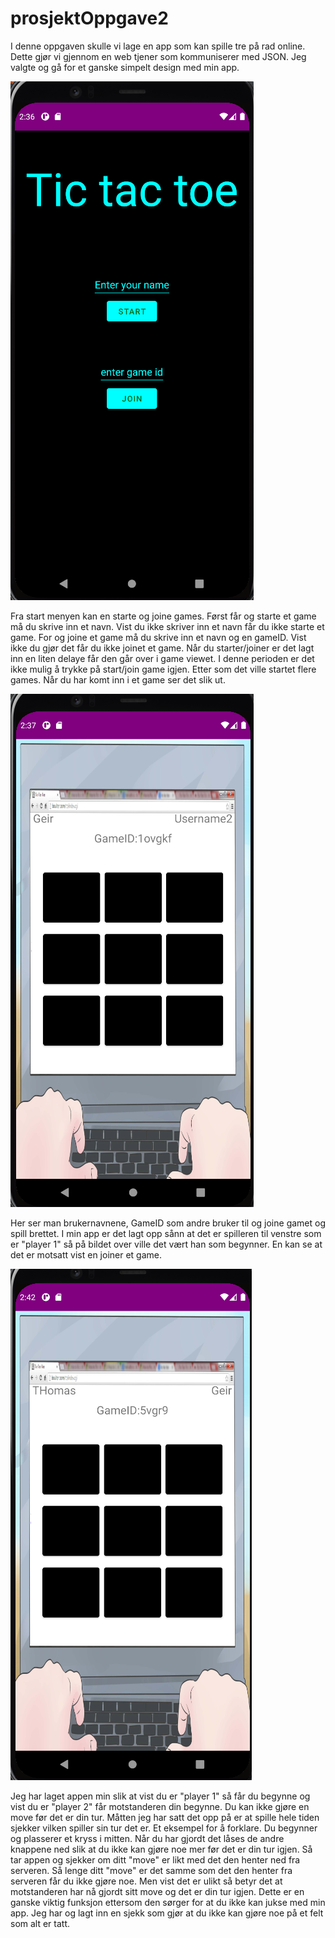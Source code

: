 # prosjektOppgave2

I denne oppgaven skulle vi lage en app som kan spille tre på rad online. Dette gjør vi gjennom en web tjener som kommuniserer med JSON.
Jeg valgte og gå for et ganske simpelt design med min app. 

![Start Meny](https://github.com/AstolfoPOG/prosjektOppgave2/blob/main/bilder/startmeny.PNG)

Fra start menyen kan en starte og joine games. Først får og starte et game må du skrive inn et navn. Vist du ikke skriver inn et navn får du ikke starte et game.
For og joine et game må du skrive inn et navn og en gameID. Vist ikke du gjør det får du ikke joinet et game.
Når du starter/joiner er det lagt inn en liten delaye får den går over i game viewet. I denne perioden er det ikke mulig å trykke på start/join game igjen. Etter som det ville startet flere games. Når du har komt inn i et game ser det slik ut.

![Started Game](https://github.com/AstolfoPOG/prosjektOppgave2/blob/main/bilder/startGame.PNG)

Her ser man brukernavnene, GameID som andre bruker til og joine gamet og spill brettet. I min app er det lagt opp sånn at det er spilleren til venstre som er "player 1" så på bildet over ville det vært han som begynner. En kan se at det er motsatt vist en joiner et game.

![Join Game](https://github.com/AstolfoPOG/prosjektOppgave2/blob/main/bilder/joingame.PNG)

Jeg har laget appen min slik at vist du er "player 1" så får du begynne og vist du er "player 2" får motstanderen din begynne. Du kan ikke gjøre en move før det er din tur. Måtten jeg har satt det opp på er at spille hele tiden sjekker vilken spiller sin tur det er. Et eksempel for å forklare. Du begynner og plasserer et kryss i mitten. Når du har gjordt det låses de andre knappene ned slik at du ikke kan gjøre noe mer før det er din tur igjen. Så tar appen og sjekker om ditt "move" er likt med det den henter ned fra serveren. Så lenge ditt "move" er det samme som det den henter fra serveren får du ikke gjøre noe. Men vist det er ulikt så betyr det at motstanderen har nå gjordt sitt move og det er din tur igjen. Dette er en ganske viktig funksjon ettersom den sørger for at du ikke kan jukse med min app. Jeg har og lagt inn en sjekk som gjør at du ikke kan gjøre noe på et felt som alt er tatt.
